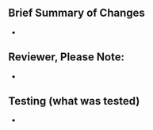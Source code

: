 ## Brief Summary of Changes
-
<!--
Provide some context as to what was changed, from an implementation standpoint.
-->

## Reviewer, Please Note:
-
<!--
List anything here that the reviewer should pay special attention to.
-->

## Testing (what was tested)
- 
